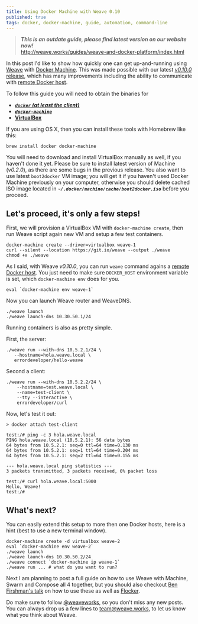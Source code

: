```yaml
---
title: Using Docker Machine with Weave 0.10
published: true
tags: docker, docker-machine, guide, automation, command-line
---
```


> ***This is an outdate guide, please find latest version on our website now!***  
> http://weave.works/guides/weave-and-docker-platform/index.html

In this post I'd like to show how quickly one can get up-and-running using [Weave](https://github.com/weaveworks/weave/) with [Docker Machine](https://github.com/docker/machine/). This was made possible with our latest [_v0.10.0_ release](https://github.com/weaveworks/weave/releases/tag/v0.10.0), which has many improvements including the ability to communicate with [remote Docker host](http://weaveblog.com/2015/04/20/remote-weaving-with-0-10/).

To follow this guide you will need to obtain the binaries for

- [***`docker` (at least the client)***](https://docs.docker.com/installation/#installation)
- [***`docker-machine`***](http://docs.docker.com/machine/#installation)
- [**VirtualBox**](https://www.virtualbox.org/wiki/Downloads)

If you are using OS X, then you can install these tools with Homebrew like this:

    brew install docker docker-machine

You will need to download and install VirtualBox manually as well, if you haven't done it yet. Please be sure to install latest version of Machine (_v0.2.0_), as there are some bugs in the previous release. You also want to use latest `boot2docker` VM image; you will get it if you haven't used Docker Machine previously on your computer, otherwise you should delete cached ISO image located in ***`~/.docker/machine/cache/boot2docker.iso`*** before you proceed.


## Let's proceed, it's only a few steps!

First, we will provision a VirtualBox VM with `docker-machine create`, then run Weave script again new VM and setup a few test containers.

    docker-machine create --driver=virtualbox weave-1
    curl --silent --location https://git.io/weave --output ./weave
    chmod +x ./weave
      
As I said, with Weave _v0.10.0_, you can run `weave` command agains a [remote Docker host](http://weaveblog.com/2015/04/20/remote-weaving-with-0-10/). You just need to make sure `DOCKER_HOST` environment variable is set, which `docker-machine env` does for you.

    eval `docker-machine env weave-1`

Now you can launch Weave router and WeaveDNS.

    ./weave launch
    ./weave launch-dns 10.30.50.1/24

Running containers is also as pretty simple.

First, the server:

    ./weave run --with-dns 10.5.2.1/24 \
       --hostname=hola.weave.local \
       errordeveloper/hello-weave
 
 Second a client:

    ./weave run --with-dns 10.5.2.2/24 \
        --hostname=test.weave.local \
        --name=test-client \
        --tty --interactive \
        errordeveloper/curl
   
 Now, let's test it out:

```
> docker attach test-client
    
test:/# ping -c 3 hola.weave.local
PING hola.weave.local (10.5.2.1): 56 data bytes
64 bytes from 10.5.2.1: seq=0 ttl=64 time=0.130 ms
64 bytes from 10.5.2.1: seq=1 ttl=64 time=0.204 ms
64 bytes from 10.5.2.1: seq=2 ttl=64 time=0.155 ms

--- hola.weave.local ping statistics ---
3 packets transmitted, 3 packets received, 0% packet loss

test:/# curl hola.weave.local:5000
Hello, Weave!
test:/# 
```

## What's next?

You can easily extend this setup to more then one Docker hosts, here is a hint (best to use a new terminal window).

    docker-machine create -d virtualbox weave-2
    eval `docker-machine env weave-2`
    ./weave launch
    ./weave launch-dns 10.30.50.2/24
    ./weave connect `docker-machine ip weave-1`
    ./weave run ... # what do you want to run?

Next I am planning to post a full guide on how to use Weave with Machine, Swarm and Compose all 4 together,  but you should also checkout [Ben Firshman's talk](https://clusterhq.com/blog/adding-compose-to-the-swarm-demo/) on how to use these as well as [Flocker](https://clusterhq.com). 

Do make sure to follow [@weaveworks](https://twitter.com/weaveworks), so you don't miss any new posts. You can always drop us a few lines to [team@weave.works](mailto:team@weave.works), to let us know what you think about Weave.